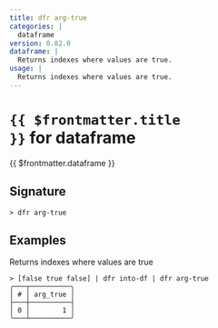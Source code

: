 ```yaml
---
title: dfr arg-true
categories: |
  dataframe
version: 0.82.0
dataframe: |
  Returns indexes where values are true.
usage: |
  Returns indexes where values are true.
---
```


# <code>{{ $frontmatter.title }}</code> for dataframe

<div class='command-title'>{{ $frontmatter.dataframe }}</div>

## Signature

```> dfr arg-true ```

## Examples

Returns indexes where values are true
```shell
> [false true false] | dfr into-df | dfr arg-true
╭───┬──────────╮
│ # │ arg_true │
├───┼──────────┤
│ 0 │        1 │
╰───┴──────────╯

```
